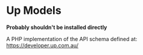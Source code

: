 # Up Models

**Probably shouldn't be installed directly**

A PHP implementation of the API schema defined at: https://developer.up.com.au/